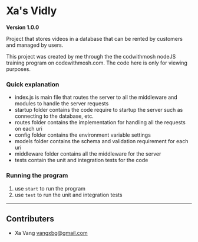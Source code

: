 # Xa's Vidly

**Version 1.0.0**

Project that stores videos in a database that can be rented by customers and managed by users.

This project was created by me through the the codwithmosh nodeJS training program on codewithmosh.com.  The code here is only for viewing purposes.

### Quick explanation

* index.js is main file that routes the server to all the middleware and modules to handle the server requests
* startup folder contains the code require to startup the server such as connecting to the database, etc.
* routes folder contains the implementation for handling all the requests on each uri
* config folder contains the environment variable settings
* models folder contains the schema and validation requirement for each uri
* middleware folder contains all the middleware for the server
* tests contain the unit and integration tests for the code

### Running the program

1. use `start` to run the program
2. use `test` to run the unit and integration tests

---

## Contributers

- Xa Vang <vangxbg@gmail.com>